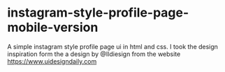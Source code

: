 # instagram-style-profile-page-mobile-version
 A simple instagram style profile page ui in html and css. I took the design inspiration form the a design by  @Ildiesign from the website https://www.uidesigndaily.com
